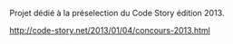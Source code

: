 Projet dédié à la préselection du Code Story édition 2013.

http://code-story.net/2013/01/04/concours-2013.html

